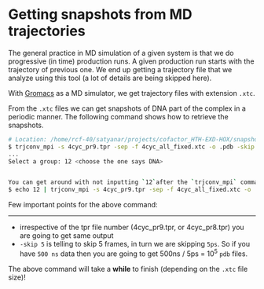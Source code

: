 # Getting snapshots from MD trajectories

The general practice in MD simulation of a given system is that we do
progressive (in time) production runs. A given production run starts with the
trajectory of previous one. We end up getting a trajectory file that we analyze
using this tool (a lot of details are being skipped here).

With [Gromacs](http://www.gromacs.org/) as a MD simulator, we get trajectory
files with extension `.xtc`.

From the `.xtc` files we can get snapshots of DNA part of the complex in a
periodic manner. The following command shows how to retrieve the snapshots.

```bash  
# Location: /home/rcf-40/satyanar/projects/cofactor_HTH-EXD-HOX/snapshots/500ns_data/4cyc_all_fixed 
$ trjconv_mpi -s 4cyc_pr9.tpr -sep -f 4cyc_all_fixed.xtc -o .pdb -skip 5 
... 
Select a group: 12 <choose the one says DNA>


You can get around with not inputting `12`after the `trjconv_mpi` command by using the following alternate version
$ echo 12 | trjconv_mpi -s 4cyc_pr9.tpr -sep -f 4cyc_all_fixed.xtc -o .pdb -skip 5

```

Few important points for the above command: 

----- 

- irrespective of the tpr file number (4cyc_pr9.tpr, or 4cyc_pr8.tpr) you are
  going to get same output 
- `-skip 5` is telling to skip 5 frames, in turn we are skipping `5ps`. So if
  you have `500 ns` data then you are going to get  500ns / 5ps =
  10<sup>5</sup> `pdb` files.

The above command will take a **while** to finish (depending on the `.xtc` file
size)!
